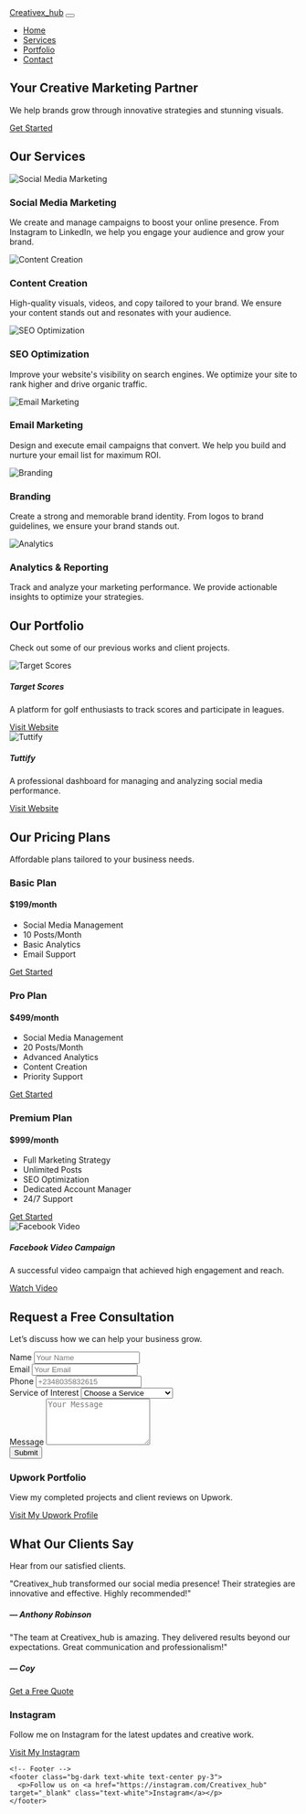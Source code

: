 <!-- # Creativex-hub-website Website for a marketing agency -->
<!DOCTYPE html>
<html lang="en">
  <head>
    <meta charset="UTF-8" />
    <meta name="viewport" content="width=device-width, initial-scale=1.0" />
    <title>Creativex_hub - Marketing Agency</title>
    <link href="https://cdn.jsdelivr.net/npm/bootstrap@5.3.0/dist/css/bootstrap.min.css" rel="stylesheet" />
    <link rel="stylesheet" href="styles.css" />
  </head>
  <body>
    <!-- Navbar -->
    <nav class="navbar navbar-expand-lg navbar-dark bg-dark">
      <div class="container">
        <a class="navbar-brand" href="#">Creativex_hub</a>
        <button class="navbar-toggler" type="button" data-bs-toggle="collapse" data-bs-target="#navbarNav">
          <span class="navbar-toggler-icon"></span>
        </button>
        <div class="collapse navbar-collapse" id="navbarNav">
          <ul class="navbar-nav ms-auto">
            <li class="nav-item"><a class="nav-link" href="#home">Home</a></li>
            <li class="nav-item"><a class="nav-link" href="#services">Services</a></li>
            <li class="nav-item"><a class="nav-link" href="#portfolio">Portfolio</a></li>
            <li class="nav-item"><a class="nav-link" href="#contact">Contact</a></li>
          </ul>
        </div>
      </div>
    </nav>
    <!-- Hero Section -->
    <section id="home" class="hero-section text-center text-white">
      <div class="container">
        <h1 class="display-4">Your Creative Marketing Partner</h1>
        <p class="lead">We help brands grow through innovative strategies and stunning visuals.</p>
        <a href="#contact" class="btn btn-primary btn-lg">Get Started</a>
      </div>
    </section>
    <!-- Services Section -->
    <section id="services" class="py-5">
      <div class="container">
        <h2 class="text-center mb-4">Our Services</h2>
        <div class="row">
          <div class="col-md-4 text-center">
            <img     src="https://github.com/PellsDC/Creativex-hub-website/blob/main/IMG_1001.JPG?raw=true"
              alt="Social Media Marketing"
              class="img-fluid rounded mb-3"
            />
            <h3>Social Media Marketing</h3>
            <p>
              We create and manage campaigns to boost your online presence. From Instagram to LinkedIn, we help you
              engage your audience and grow your brand.
            </p>
          </div>
          <div class="col-md-4 text-center">
            <img src="https://github.com/PellsDC/Creativex-hub-website/blob/main/IMG_1002.JPG?raw=true"
              alt="Content Creation"
              class="img-fluid rounded mb-3"
            />
            <h3>Content Creation</h3>
            <p>
              High-quality visuals, videos, and copy tailored to your brand. We ensure your content stands out and
              resonates with your audience.
            </p>
          </div>
          <div class="col-md-4 text-center">
            <img
              src="https://github.com/PellsDC/Creativex-hub-website/blob/main/IMG_1002.JPG?raw=true"
              alt="SEO Optimization"
              class="img-fluid rounded mb-3"
            />
            <h3>SEO Optimization</h3>
            <p>
              Improve your website's visibility on search engines. We optimize your site to rank higher and drive
              organic traffic.
            </p>
          </div>
        </div>
        <div class="row mt-4">
          <div class="col-md-4 text-center">
            <img
              src="https://github.com/PellsDC/Creativex-hub-website/blob/main/IMG_1002.JPG?raw=true"
              alt="Email Marketing"
              class="img-fluid rounded mb-3"
            />
            <h3>Email Marketing</h3>
            <p>
              Design and execute email campaigns that convert. We help you build and nurture your email list for maximum
              ROI.
            </p>
          </div>
          <div class="col-md-4 text-center">
            <img
              src="https://github.com/PellsDC/Creativex-hub-website/blob/main/IMG_1747.jpeg?raw=true"
              alt="Branding"
              class="img-fluid rounded mb-3"
            />
            <h3>Branding</h3>
            <p>
              Create a strong and memorable brand identity. From logos to brand guidelines, we ensure your brand stands
              out.
            </p>
          </div>
          <div class="col-md-4 text-center">
            <img
              src="https://github.com/PellsDC/Creativex-hub-website/blob/main/IMG_1747.jpeg?raw=true"
              alt="Analytics"
              class="img-fluid rounded mb-3"
            />
            <h3>Analytics & Reporting</h3>
            <p>
              Track and analyze your marketing performance. We provide actionable insights to optimize your strategies.
            </p>
          </div>
        </div>
      </div>
    </section>
    <!-- Portfolio Section -->
    <section id="portfolio" class="py-5 bg-light">
      <div class="container">
        <h2 class="text-center mb-4">Our Portfolio</h2>
        <p class="text-center mb-5">Check out some of our previous works and client projects.</p>
        <div class="row">
          <!-- Target Scores Project -->
          <div class="col-md-4 mb-4">
            <div class="card h-100">
              <img
                src="https://github.com/PellsDC/Creativex-hub-website/blob/main/IMG_1747.jpeg?raw=true"
                alt="Target Scores"
                class="card-img-top"
              />
              <div class="card-body">
                <h5 class="card-title">Target Scores</h5>
                <p class="card-text">A platform for golf enthusiasts to track scores and participate in leagues.</p>
                <a href="http://www.targetscores.com.au" target="_blank" class="btn btn-primary"> Visit Website </a>
              </div>
            </div>
          </div>
          <!-- Tuttify Project -->
          <div class="col-md-4 mb-4">
            <div class="card h-100">
              <img
                src="https://github.com/PellsDC/Creativex-hub-website/blob/main/IMG_1002.JPG?raw=true"
                alt="Tuttify"
                class="card-img-top"
              />
              <div class="card-body">
                <h5 class="card-title">Tuttify</h5>
                <p class="card-text">A professional dashboard for managing and analyzing social media performance.</p>
                <a href="https://tuttify.io" target="_blank" class="btn btn-primary"> Visit Website </a>
              </div>
            </div>
          </div>
          <!-- Pricing Section -->
<section id="pricing" class="py-5">
  <div class="container">
    <h2 class="text-center mb-4">Our Pricing Plans</h2>
    <p class="text-center mb-5">Affordable plans tailored to your business needs.</p>
    <div class="row">
      <!-- Basic Plan -->
      <div class="col-md-4 mb-4">
        <div class="card h-100 text-center">
          <div class="card-header bg-primary text-white">
            <h3>Basic Plan</h3>
          </div>
          <div class="card-body">
            <h4 class="card-title">$199/month</h4>
            <ul class="list-unstyled">
              <li>Social Media Management</li>
              <li>10 Posts/Month</li>
              <li>Basic Analytics</li>
              <li>Email Support</li>
            </ul>
            <a href="#contact" class="btn btn-primary">Get Started</a>
          </div>
        </div>
      </div>
      <!-- Pro Plan -->
      <div class="col-md-4 mb-4">
        <div class="card h-100 text-center">
          <div class="card-header bg-success text-white">
            <h3>Pro Plan</h3>
          </div>
          <div class="card-body">
            <h4 class="card-title">$499/month</h4>
            <ul class="list-unstyled">
              <li>Social Media Management</li>
              <li>20 Posts/Month</li>
              <li>Advanced Analytics</li>
              <li>Content Creation</li>
              <li>Priority Support</li>
            </ul>
            <a href="#contact" class="btn btn-success">Get Started</a>
          </div>
        </div>
      </div>
      <!-- Premium Plan -->
      <div class="col-md-4 mb-4">
        <div class="card h-100 text-center">
          <div class="card-header bg-warning text-white">
            <h3>Premium Plan</h3>
          </div>
          <div class="card-body">
            <h4 class="card-title">$999/month</h4>
            <ul class="list-unstyled">
              <li>Full Marketing Strategy</li>
              <li>Unlimited Posts</li>
              <li>SEO Optimization</li>
              <li>Dedicated Account Manager</li>
              <li>24/7 Support</li>
            </ul>
            <a href="#contact" class="btn btn-warning">Get Started</a>
          </div>
        </div>
      </div>
    </div>
  </div>
</section>
          <!-- Facebook Video Project -->
          <div class="col-md-4 mb-4">
            <div class="card h-100">
              <img
                src="https://github.com/PellsDC/Creativex-hub-website/blob/main/facebook-video.JPG?raw=true"
                alt="Facebook Video"
                class="card-img-top"
              />
              <div class="card-body">
                <h5 class="card-title">Facebook Video Campaign</h5>
                <p class="card-text">A successful video campaign that achieved high engagement and reach.</p>
                <a href="https://fb.watch/m5b9HEda21/" target="_blank" class="btn btn-primary"> Watch Video </a>
              </div>
            </div>
          </div>
        </div>
        <div class="row">
          <!-- Consultation Form -->
<section id="consultation" class="py-5 bg-light">
  <div class="container">
    <h2 class="text-center mb-4">Request a Free Consultation</h2>
    <p class="text-center mb-5">Let’s discuss how we can help your business grow.</p>
    <form class="row g-3">
      <div class="col-md-6">
        <label for="name" class="form-label">Name</label>
        <input type="text" class="form-control" id="name" placeholder="Your Name" required>
      </div>
      <div class="col-md-6">
        <label for="email" class="form-label">Email</label>
        <input type="email" class="form-control" id="email" placeholder="Your Email" required>
      </div>
      <div class="col-md-6">
        <label for="phone" class="form-label">Phone</label>
        <input type="tel" class="form-control" id="phone" placeholder="+2348035832615">
      </div>
      <div class="col-md-6">
        <label for="service" class="form-label">Service of Interest</label>
        <select class="form-select" id="service" required>
          <option value="">Choose a Service</option>
          <option value="social-media">Social Media Marketing</option>
          <option value="content-creation">Content Creation</option>
          <option value="seo">SEO Optimization</option>
          <option value="email-marketing">Email Marketing</option>
          <option value="branding">Branding</option>
          <option value="analytics">Analytics & Reporting</option>
        </select>
      </div>
      <div class="col-12">
        <label for="message" class="form-label">Message</label>
        <textarea class="form-control" id="message" rows="5" placeholder="Your Message" required></textarea>
      </div>
      <div class="col-12 text-center">
        <button type="submit" class="btn btn-primary">Submit</button>
      </div>
    </form>
  </div>
</section>
          <!-- Upwork Profile -->
          <div class="col-md-6 mb-4">
            <div class="card h-100">
              <div class="card-body text-center">
                <h3 class="card-title">Upwork Portfolio</h3>
                <p class="card-text">View my completed projects and client reviews on Upwork.</p>
                <a
                  href="https://www.upwork.com/freelancers/~011abe2450b2c392d0"
                  target="_blank"
                  class="btn btn-primary"
                >
                  Visit My Upwork Profile
                </a>
              </div>
            </div>
          </div>
          <!-- Testimonials Section -->
<section id="testimonials" class="py-5">
  <div class="container">
    <h2 class="text-center mb-4">What Our Clients Say</h2>
    <p class="text-center mb-5">Hear from our satisfied clients.</p>
    <div class="row">
      <!-- Testimonial 1 -->
      <div class="col-md-6 mb-4">
        <div class="card h-100">
          <div class="card-body">
            <p class="card-text">
              "Creativex_hub transformed our social media presence! Their strategies are innovative and effective. Highly
              recommended!"
            </p>
            <h5 class="card-title">— Anthony Robinson</h5>
          </div>
        </div>
      </div>
      <!-- Testimonial 2 -->
      <div class="col-md-6 mb-4">
        <div class="card h-100">
          <div class="card-body">
            <p class="card-text">
              "The team at Creativex_hub is amazing. They delivered results beyond our expectations. Great communication
              and professionalism!"
            </p>
            <h5 class="card-title">— Coy</h5>
          </div>
        </div>
      </div>
    </div>
    <div class="text-center mt-4">
      <a href="#consultation" class="btn btn-primary btn-lg">Get a Free Quote</a>
    </div>
  </div>
</section>
          </div>
        </div>
      </div>
    </div>
  </div>
</section>
          <!-- Instagram Profile -->
          <div class="col-md-6 mb-4">
            <div class="card h-100">
              <div class="card-body text-center">
                <h3 class="card-title">Instagram</h3>
                <p class="card-text">Follow me on Instagram for the latest updates and creative work.</p>
                <a href="https://www.instagram.com/Creativex_hub" target="_blank" class="btn btn-primary">
                  Visit My Instagram
                </a>
              </div>
            </div>
          </div>
        </div>
      </div>
    </section>

    <!-- Footer -->
    <footer class="bg-dark text-white text-center py-3">
      <p>Follow us on <a href="https://instagram.com/Creativex_hub" target="_blank" class="text-white">Instagram</a></p>
    </footer>



